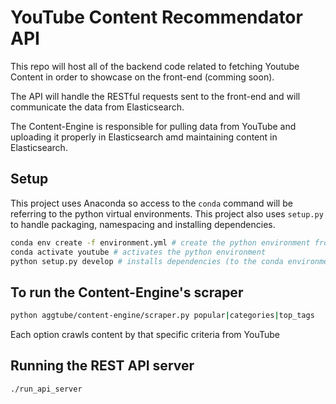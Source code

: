 # YouTube Content Recommendator API

This repo will host all of the backend code related to fetching Youtube Content in order to showcase on the front-end (comming soon).

The API will handle the RESTful requests sent to the front-end and will communicate the data from Elasticsearch. 

The Content-Engine is responsible for pulling data from YouTube and uploading it properly in Elasticsearch amd maintaining content in Elasticsearch.


## Setup

This project uses Anaconda so access to the `conda` command will be referring to the python virtual environments.
This project also uses `setup.py` to handle packaging, namespacing and installing dependencies.
```bash
conda env create -f environment.yml # create the python environment from the template
conda activate youtube # activates the python environment
python setup.py develop # installs dependencies (to the conda environment)
```

## To run the Content-Engine's scraper

```bash
python aggtube/content-engine/scraper.py popular|categories|top_tags
```
Each option crawls content by that specific criteria from YouTube

## Running the REST API server

```bash
./run_api_server
```
